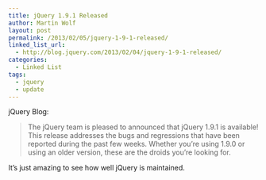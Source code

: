 ```yaml
---
title: jQuery 1.9.1 Released
author: Martin Wolf
layout: post
permalink: /2013/02/05/jquery-1-9-1-released/
linked_list_url:
  - http://blog.jquery.com/2013/02/04/jquery-1-9-1-released/
categories:
  - Linked List
tags:
  - jquery
  - update
---
```

<p class="linked-list-quote-author">
  jQuery Blog:
</p>

> The jQuery team is pleased to announced that jQuery 1.9.1 is available! This release addresses the bugs and regressions that have been reported during the past few weeks. Whether you’re using 1.9.0 or using an older version, these are the droids you’re looking for.

It&#8217;s just amazing to see how well jQuery is maintained.